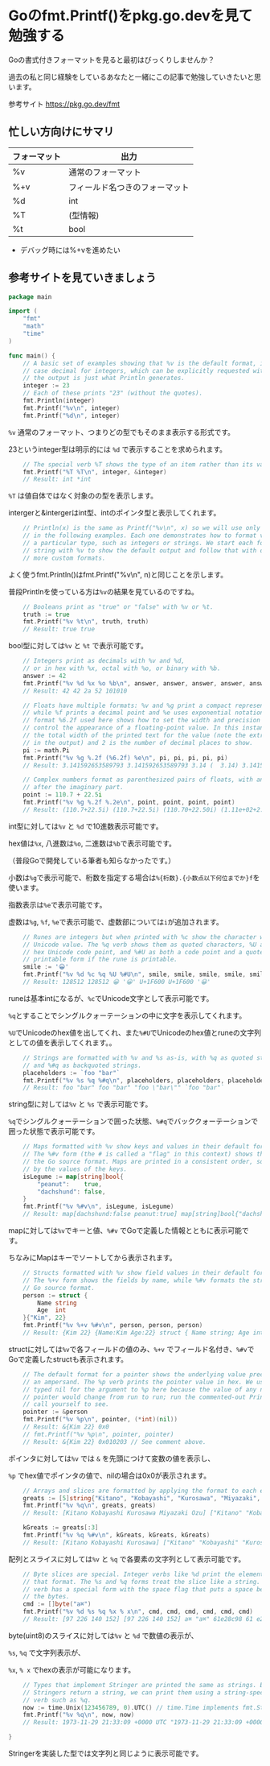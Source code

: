 # Goのfmt.Printf()をpkg.go.devを見て勉強する

Goの書式付きフォーマットを見ると最初はびっくりしませんか？

過去の私と同じ経験をしているあなたと一緒にこの記事で勉強していきたいと思います。

参考サイト
https://pkg.go.dev/fmt


## 忙しい方向けにサマリ

| フォーマット | 出力 |
| -- | -- |
| %v | 通常のフォーマット |
| %+v | フィールド名つきのフォーマット |
| %d | int |
| %T | (型情報) |
| %t | bool |


* デバッグ時には%+vを進めたい

## 参考サイトを見ていきましょう

```go
package main

import (
	"fmt"
	"math"
	"time"
)

func main() {
	// A basic set of examples showing that %v is the default format, in this
	// case decimal for integers, which can be explicitly requested with %d;
	// the output is just what Println generates.
	integer := 23
	// Each of these prints "23" (without the quotes).
	fmt.Println(integer)
	fmt.Printf("%v\n", integer)
	fmt.Printf("%d\n", integer)

```

`%v` 通常のフォーマット、つまりどの型でもそのまま表示する形式です。

23というinteger型は明示的には `%d` で表示することを求められます。



```go
	// The special verb %T shows the type of an item rather than its value.
	fmt.Printf("%T %T\n", integer, &integer)
	// Result: int *int
```
`%T` は値自体ではなく対象のの型を表示します。

intergerと&intergerはint型、intのポインタ型と表示してくれます。


```go
	// Println(x) is the same as Printf("%v\n", x) so we will use only Printf
	// in the following examples. Each one demonstrates how to format values of
	// a particular type, such as integers or strings. We start each format
	// string with %v to show the default output and follow that with one or
	// more custom formats.

```

よく使うfmt.Println()はfmt.Printf("%v\n", n)と同じことを示します。

普段Printlnを使っている方は`%v`の結果を見ているのですね。


```go
	// Booleans print as "true" or "false" with %v or %t.
	truth := true
	fmt.Printf("%v %t\n", truth, truth)
	// Result: true true
```

bool型に対しては`%v` と `%t` で表示可能です。

```go
	// Integers print as decimals with %v and %d,
	// or in hex with %x, octal with %o, or binary with %b.
	answer := 42
	fmt.Printf("%v %d %x %o %b\n", answer, answer, answer, answer, answer)
	// Result: 42 42 2a 52 101010

	// Floats have multiple formats: %v and %g print a compact representation,
	// while %f prints a decimal point and %e uses exponential notation. The
	// format %6.2f used here shows how to set the width and precision to
	// control the appearance of a floating-point value. In this instance, 6 is
	// the total width of the printed text for the value (note the extra spaces
	// in the output) and 2 is the number of decimal places to show.
	pi := math.Pi
	fmt.Printf("%v %g %.2f (%6.2f) %e\n", pi, pi, pi, pi, pi)
	// Result: 3.141592653589793 3.141592653589793 3.14 (  3.14) 3.141593e+00

	// Complex numbers format as parenthesized pairs of floats, with an 'i'
	// after the imaginary part.
	point := 110.7 + 22.5i
	fmt.Printf("%v %g %.2f %.2e\n", point, point, point, point)
	// Result: (110.7+22.5i) (110.7+22.5i) (110.70+22.50i) (1.11e+02+2.25e+01i)
```

int型に対しては`%v` と `%d` で10進数表示可能です。

hex値は`%x`, 八進数は`%o`, 二進数は`%b`で表示可能です。

（普段Goで開発している筆者も知らなかったです。）

小数は`%g`で表示可能で、桁数を指定する場合は`%{桁数}.{小数点以下何位までか}f`を使います。

指数表示は`%e`で表示可能です。

虚数は`%g`, `%f`, `%e`で表示可能で、虚数部については`i`が追加されます。

```go
	// Runes are integers but when printed with %c show the character with that
	// Unicode value. The %q verb shows them as quoted characters, %U as a
	// hex Unicode code point, and %#U as both a code point and a quoted
	// printable form if the rune is printable.
	smile := '😀'
	fmt.Printf("%v %d %c %q %U %#U\n", smile, smile, smile, smile, smile, smile)
	// Result: 128512 128512 😀 '😀' U+1F600 U+1F600 '😀'
```

runeは基本intになるが、`%c`でUnicode文字として表示可能です。

`%q`とすることでシングルクォーテーションの中に文字を表示してくれます。

`%U`でUnicodeのhex値を出してくれ、また`%#U`でUnicodeのhex値とruneの文字列としての値を表示してくれます。。


```go
	// Strings are formatted with %v and %s as-is, with %q as quoted strings,
	// and %#q as backquoted strings.
	placeholders := `foo "bar"`
	fmt.Printf("%v %s %q %#q\n", placeholders, placeholders, placeholders, placeholders)
	// Result: foo "bar" foo "bar" "foo \"bar\"" `foo "bar"`
```

string型に対しては`%v` と `%s` で表示可能です。

`%q`でシングルクォーテーションで囲った状態、`%#q`でバッククォーテーションで囲った状態で表示可能です。

```go
	// Maps formatted with %v show keys and values in their default formats.
	// The %#v form (the # is called a "flag" in this context) shows the map in
	// the Go source format. Maps are printed in a consistent order, sorted
	// by the values of the keys.
	isLegume := map[string]bool{
		"peanut":    true,
		"dachshund": false,
	}
	fmt.Printf("%v %#v\n", isLegume, isLegume)
	// Result: map[dachshund:false peanut:true] map[string]bool{"dachshund":false, "peanut":true}
```

mapに対しては`%v`でキーと値、`%#v` でGoで定義した情報とともに表示可能です。

ちなみにMapはキーでソートしてから表示されます。

```go
	// Structs formatted with %v show field values in their default formats.
	// The %+v form shows the fields by name, while %#v formats the struct in
	// Go source format.
	person := struct {
		Name string
		Age  int
	}{"Kim", 22}
	fmt.Printf("%v %+v %#v\n", person, person, person)
	// Result: {Kim 22} {Name:Kim Age:22} struct { Name string; Age int }{Name:"Kim", Age:22}
```

structに対しては`%v`で各フィールドの値のみ、`%+v` でフィールド名付き、`%#v`でGoで定義したstructも表示されます。

```go
	// The default format for a pointer shows the underlying value preceded by
	// an ampersand. The %p verb prints the pointer value in hex. We use a
	// typed nil for the argument to %p here because the value of any non-nil
	// pointer would change from run to run; run the commented-out Printf
	// call yourself to see.
	pointer := &person
	fmt.Printf("%v %p\n", pointer, (*int)(nil))
	// Result: &{Kim 22} 0x0
	// fmt.Printf("%v %p\n", pointer, pointer)
	// Result: &{Kim 22} 0x010203 // See comment above.
```

ポインタに対しては`%v` では `&` を先頭につけて変数の値を表示し、

`%p` でhex値でポインタの値で、nilの場合は0x0が表示されます。

```go
	// Arrays and slices are formatted by applying the format to each element.
	greats := [5]string{"Kitano", "Kobayashi", "Kurosawa", "Miyazaki", "Ozu"}
	fmt.Printf("%v %q\n", greats, greats)
	// Result: [Kitano Kobayashi Kurosawa Miyazaki Ozu] ["Kitano" "Kobayashi" "Kurosawa" "Miyazaki" "Ozu"]

	kGreats := greats[:3]
	fmt.Printf("%v %q %#v\n", kGreats, kGreats, kGreats)
	// Result: [Kitano Kobayashi Kurosawa] ["Kitano" "Kobayashi" "Kurosawa"] []string{"Kitano", "Kobayashi", "Kurosawa"}
```

配列とスライスに対しては`%v` と `%q` で各要素の文字列として表示可能です。

```go
	// Byte slices are special. Integer verbs like %d print the elements in
	// that format. The %s and %q forms treat the slice like a string. The %x
	// verb has a special form with the space flag that puts a space between
	// the bytes.
	cmd := []byte("a⌘")
	fmt.Printf("%v %d %s %q %x % x\n", cmd, cmd, cmd, cmd, cmd, cmd)
	// Result: [97 226 140 152] [97 226 140 152] a⌘ "a⌘" 61e28c98 61 e2 8c 98
```

byte(uint8)のスライスに対しては`%v` と `%d` で数値の表示が、

`%s`, `%q` で文字列表示が、

`%x`, `% x` でhexの表示が可能になります。

```go
	// Types that implement Stringer are printed the same as strings. Because
	// Stringers return a string, we can print them using a string-specific
	// verb such as %q.
	now := time.Unix(123456789, 0).UTC() // time.Time implements fmt.Stringer.
	fmt.Printf("%v %q\n", now, now)
	// Result: 1973-11-29 21:33:09 +0000 UTC "1973-11-29 21:33:09 +0000 UTC"

}

```

Stringerを実装した型では文字列と同じように表示可能です。
